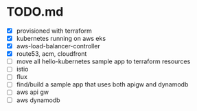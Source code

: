 # TODO.md

- [x] provisioned with terraform
- [x] kubernetes running on aws eks
- [x] aws-load-balancer-controller
- [x] route53, acm, cloudfront
- [ ] move all hello-kubernetes sample app to terraform resources
- [ ] istio
- [ ] flux
- [ ] find/build a sample app that uses both apigw and dynamodb
- [ ] aws api gw
- [ ] aws dynamodb
